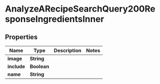 

# AnalyzeARecipeSearchQuery200ResponseIngredientsInner

## Properties

Name | Type | Description | Notes
------------ | ------------- | ------------- | -------------
**image** | **String** |  | 
**include** | **Boolean** |  | 
**name** | **String** |  | 




